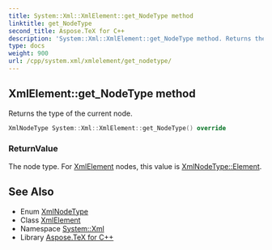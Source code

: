 ```yaml
---
title: System::Xml::XmlElement::get_NodeType method
linktitle: get_NodeType
second_title: Aspose.TeX for C++
description: 'System::Xml::XmlElement::get_NodeType method. Returns the type of the current node in C++.'
type: docs
weight: 900
url: /cpp/system.xml/xmlelement/get_nodetype/
---
```

## XmlElement::get_NodeType method


Returns the type of the current node.

```cpp
XmlNodeType System::Xml::XmlElement::get_NodeType() override
```


### ReturnValue

The node type. For [XmlElement](../) nodes, this value is [XmlNodeType::Element](../../xmlnodetype/).

## See Also

* Enum [XmlNodeType](../../xmlnodetype/)
* Class [XmlElement](../)
* Namespace [System::Xml](../../)
* Library [Aspose.TeX for C++](../../../)
